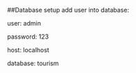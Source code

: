 ##Database setup
add user into database:

user: admin

password: 123

host: localhost

database: tourism